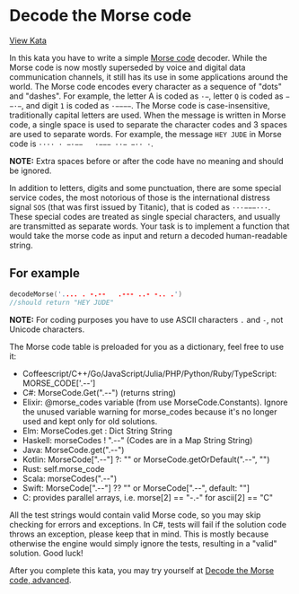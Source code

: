 # Decode the Morse code  

[View Kata](https://www.codewars.com/kata/54b724efac3d5402db00065e)

In this kata you have to write a simple [Morse code](https://en.wikipedia.org/wiki/Morse_code) decoder. While the Morse code is now mostly superseded by voice and digital data communication channels, it still has its use in some applications around the world.
The Morse code encodes every character as a sequence of "dots" and "dashes". For example, the letter A is coded as `·−`, letter `Q` is coded as `−−·−`, and digit `1` is coded as `·−−−−`. The Morse code is case-insensitive, traditionally capital letters are used. When the message is written in Morse code, a single space is used to separate the character codes and 3 spaces are used to separate words. For example, the message `HEY JUDE` in Morse code is `···· · −·−−   ·−−− ··− −·· ·`.

**NOTE:** Extra spaces before or after the code have no meaning and should be ignored.

In addition to letters, digits and some punctuation, there are some special service codes, the most notorious of those is the international distress signal `SOS` (that was first issued by Titanic), that is coded as `···−−−···`. These special codes are treated as single special characters, and usually are transmitted as separate words.
Your task is to implement a function that would take the morse code as input and return a decoded human-readable string.

## For example

```c++
decodeMorse('.... . -.--   .--- ..- -.. .')
//should return "HEY JUDE"
```

**NOTE:** For coding purposes you have to use ASCII characters `.` and `-`, not Unicode characters.

The Morse code table is preloaded for you as a dictionary, feel free to use it:

* Coffeescript/C++/Go/JavaScript/Julia/PHP/Python/Ruby/TypeScript: MORSE_CODE['.--']
* C#: MorseCode.Get(".--") (returns string)
* Elixir: @morse_codes variable (from use MorseCode.Constants). Ignore the unused variable warning for morse_codes because it's no longer used and kept only for old solutions.
* Elm: MorseCodes.get : Dict String String
* Haskell: morseCodes ! ".--" (Codes are in a Map String String)
* Java: MorseCode.get(".--")
* Kotlin: MorseCode[".--"] ?: "" or MorseCode.getOrDefault(".--", "")
* Rust: self.morse_code
* Scala: morseCodes(".--")
* Swift: MorseCode[".--"] ?? "" or MorseCode[".--", default: ""]
* C: provides parallel arrays, i.e. morse[2] == "-.-" for ascii[2] == "C"

All the test strings would contain valid Morse code, so you may skip checking for errors and exceptions. In C#, tests will fail if the solution code throws an exception, please keep that in mind. This is mostly because otherwise the engine would simply ignore the tests, resulting in a "valid" solution.
Good luck!

After you complete this kata, you may try yourself at [Decode the Morse code, advanced](https://www.codewars.com/kata/decode-the-morse-code-advanced).
